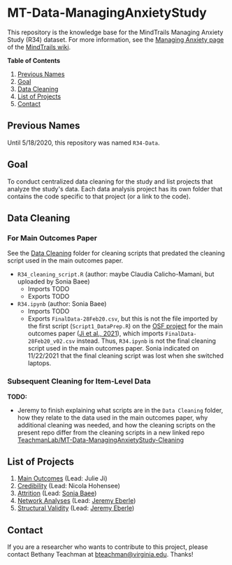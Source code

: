 # MT-Data-ManagingAnxietyStudy

This repository is the knowledge base for the MindTrails Managing Anxiety Study (R34) 
dataset. For more information, see the 
[Managing Anxiety page](https://sites.google.com/a/virginia.edu/mindtrails-wiki/studies/managinganxiety) 
of the [MindTrails wiki](https://sites.google.com/a/virginia.edu/mindtrails-wiki/studies/managinganxiety).

**Table of Contents**
1. [Previous Names](#previous-names)
2. [Goal](#goal)
3. [Data Cleaning](#data-cleaning)
4. [List of Projects](#list-of-projects)
5. [Contact](#contact)

## Previous Names
Until 5/18/2020, this repository was named `R34-Data`.

## Goal
To conduct centralized data cleaning for the study and list projects that analyze 
the study's data. Each data analysis project has its own folder that contains the 
code specific to that project (or a link to the code).

## Data Cleaning

### For Main Outcomes Paper

See the [Data Cleaning](https://github.com/TeachmanLab/R34-Data/tree/master/Data%20Cleaning) 
folder for cleaning scripts that predated the cleaning script used in the main outcomes paper.

- `R34_cleaning_script.R` (author: maybe Claudia Calicho-Mamani, but uploaded by Sonia Baee)
  - Imports TODO
  - Exports TODO
- `R34.ipynb` (author: Sonia Baee)
  - Imports TODO
  - Exports `FinalData-28Feb20.csv`, but this is not the file imported by the first script
  (`Script1_DataPrep.R`) on the [OSF project](https://osf.io/3b67v) for the main outcomes paper
  ([Ji et al., 2021](https://doi.org/g62s)), which imports `FinalData-28Feb20_v02.csv` instead.
  Thus, `R34.ipynb` is not the final cleaning script used in the main outcomes paper. Sonia 
  indicated on 11/22/2021 that the final cleaning script was lost when she switched laptops.

### Subsequent Cleaning for Item-Level Data

**TODO:**

- Jeremy to finish explaining what scripts are in the `Data Cleaning` folder, how they relate 
to the data used in the main outcomes paper, why additional cleaning was needed, and how the 
cleaning scripts on the present repo differ from the cleaning scripts in a new linked repo [TeachmanLab/MT-Data-ManagingAnxietyStudy-Cleaning](https://github.com/TeachmanLab/MT-Data-ManagingAnxietyStudy-Cleaning)

## List of Projects
1. [Main Outcomes](https://github.com/TeachmanLab/R34-Data/tree/master/Main%20Outcomes) (Lead: Julie Ji)
2. [Credibility](https://github.com/TeachmanLab/R34-Data/tree/master/Credibility) (Lead: Nicola Hohensee)
3. [Attrition](https://doi.org/m5tz) (Lead: [Sonia Baee](https://github.com/soniabaee))
4. [Network Analyses](https://osf.io/w63br/) (Lead: [Jeremy Eberle](https://github.com/jwe4ec))
5. [Structural Validity](https://osf.io/sth87/) (Lead: [Jeremy Eberle](https://github.com/jwe4ec))

## Contact
If you are a researcher who wants to contribute to this project, please contact 
Bethany Teachman at bteachman@virginia.edu. Thanks!